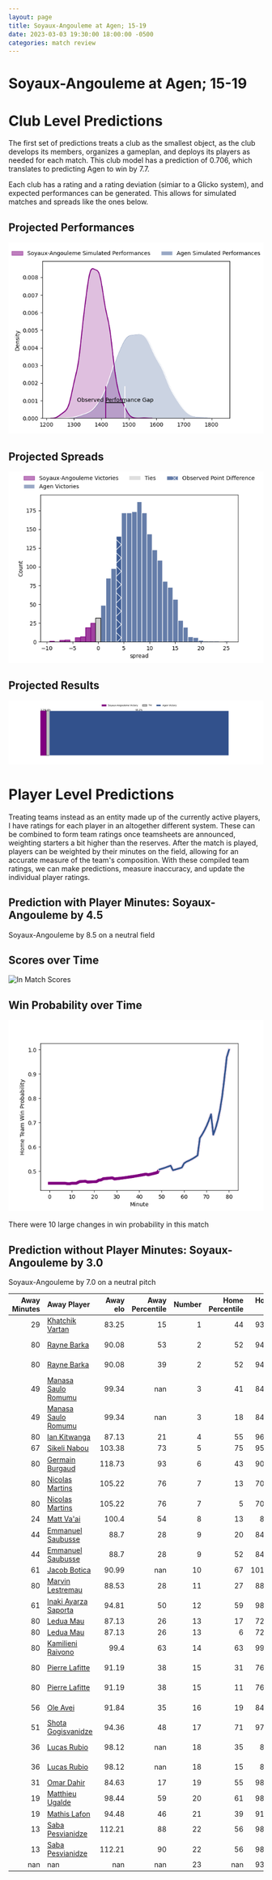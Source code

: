 ```yaml
---  
layout: page  
title: Soyaux-Angouleme at Agen; 15-19  
date: 2023-03-03 19:30:00 18:00:00 -0500  
categories: match review  
---
```

# Soyaux-Angouleme at Agen; 15-19

# Club Level Predictions


The first set of predictions treats a club as the smallest object, as the club develops its members, organizes a gameplan, and deploys its players as needed for each match. This club model has a prediction of 0.706, which translates to predicting Agen to win by 7.7.

Each club has a rating and a rating deviation (simiar to a Glicko system), and expected performances can be generated. This allows for simulated matches and spreads like the ones below.
## Projected Performances


![Projected Performances](plots/performances_2023-03-03-Agen-Soyaux-Angouleme.png)
## Projected Spreads


![Projected Spreads](plots/spreads_2023-03-03-Agen-Soyaux-Angouleme.png)
## Projected Results


![Projected Results](plots/resultbar_2023-03-03-Agen-Soyaux-Angouleme.png)
# Player Level Predictions


Treating teams instead as an entity made up of the currently active players, I have ratings for each player in an altogether different system. These can be combined to form team ratings once teamsheets are announced, weighting starters a bit higher than the reserves. After the match is played, players can be weighted by their minutes on the field, allowing for an accurate measure of the team's composition. With these compiled team ratings, we can make predictions, measure inaccuracy, and update the individual player ratings.
## Prediction with Player Minutes: Soyaux-Angouleme by 4.5


Soyaux-Angouleme by 8.5 on a neutral field
## Scores over Time


![In Match Scores](plots/recap_scores_2023-03-03-Agen-Soyaux-Angouleme.png)
## Win Probability over Time


![In Match Predictions](plots/recap_prob_2023-03-03-Agen-Soyaux-Angouleme.png)

There were 10 large changes in win probability in this match
## Prediction without Player Minutes: Soyaux-Angouleme by 3.0


Soyaux-Angouleme by 7.0 on a neutral pitch



|   Away Minutes | Away Player                                                            |   Away elo |   Away Percentile |   Number |   Home Percentile |   Home elo | Home Player                                                                              |   Home Minutes |
|---------------:|:-----------------------------------------------------------------------|-----------:|------------------:|---------:|------------------:|-----------:|:-----------------------------------------------------------------------------------------|---------------:|
|             29 | [Khatchik Vartan](..//playerfiles//KhatchikVartan_cleaned.md)          |      83.25 |                15 |        1 |                44 |      93.46 | [Richard Barrington](..//playerfiles//RichardBarrington_cleaned.md)                      |             49 |
|             80 | [Rayne Barka](..//playerfiles//RayneBarka_cleaned.md)                  |      90.08 |                53 |        2 |                52 |      94.19 | [Mike Sosene-Feagai](..//playerfiles//MikeSosene-Feagai_cleaned.md)                      |             49 |
|             80 | [Rayne Barka](..//playerfiles//RayneBarka_cleaned.md)                  |      90.08 |                39 |        2 |                52 |      94.19 | [Mike Sosene-Feagai](..//playerfiles//MikeSosene-Feagai_cleaned.md)                      |             49 |
|             49 | [Manasa Saulo Romumu](..//playerfiles//ManasaSauloRomumu_cleaned.md)   |      99.34 |               nan |        3 |                41 |      84.97 | [Alex Burin](..//playerfiles//AlexBurin_cleaned.md)                                      |             55 |
|             49 | [Manasa Saulo Romumu](..//playerfiles//ManasaSauloRomumu_cleaned.md)   |      99.34 |               nan |        3 |                18 |      84.97 | [Alex Burin](..//playerfiles//AlexBurin_cleaned.md)                                      |             55 |
|             80 | [Ian Kitwanga](..//playerfiles//IanKitwanga_cleaned.md)                |      87.13 |                21 |        4 |                55 |      96.51 | [Joe Maksymiw](..//playerfiles//JoeMaksymiw_cleaned.md)                                  |             80 |
|             67 | [Sikeli Nabou](..//playerfiles//SikeliNabou_cleaned.md)                |     103.38 |                73 |        5 |                75 |      95.34 | [Evan Olmstead](..//playerfiles//EvanOlmstead_cleaned.md)                                |             55 |
|             80 | [Germain Burgaud](..//playerfiles//GermainBurgaud_cleaned.md)          |     118.73 |                93 |        6 |                43 |      90.42 | [Antoine Erbani](..//playerfiles//AntoineErbani_cleaned.md)                              |             80 |
|             80 | [Nicolas Martins](..//playerfiles//NicolasMartins_cleaned.md)          |     105.22 |                76 |        7 |                13 |      70.95 | [Vincent Farré](..//playerfiles//VincentFarré_cleaned.md)                                |             80 |
|             80 | [Nicolas Martins](..//playerfiles//NicolasMartins_cleaned.md)          |     105.22 |                76 |        7 |                 5 |      70.95 | [Vincent Farré](..//playerfiles//VincentFarré_cleaned.md)                                |             80 |
|             24 | [Matt Va'ai](..//playerfiles//MattVa'ai_cleaned.md)                    |     100.4  |                54 |        8 |                13 |      81.6  | [Fotu Lokotui](..//playerfiles//FotuLokotui_cleaned.md)                                  |             61 |
|             44 | [Emmanuel Saubusse](..//playerfiles//EmmanuelSaubusse_cleaned.md)      |      88.7  |                28 |        9 |                20 |      84.08 | [Sonatane Takulua](..//playerfiles//SonataneTakulua_cleaned.md)                          |             60 |
|             44 | [Emmanuel Saubusse](..//playerfiles//EmmanuelSaubusse_cleaned.md)      |      88.7  |                28 |        9 |                52 |      84.08 | [Sonatane Takulua](..//playerfiles//SonataneTakulua_cleaned.md)                          |             60 |
|             61 | [Jacob Botica](..//playerfiles//JacobBotica_cleaned.md)                |      90.99 |               nan |       10 |                67 |     101.58 | [Thomas Vincent](..//playerfiles//ThomasVincent_cleaned.md)                              |             80 |
|             80 | [Marvin Lestremau](..//playerfiles//MarvinLestremau_cleaned.md)        |      88.53 |                28 |       11 |                27 |      88.14 | [Iban Etcheverry](..//playerfiles//IbanEtcheverry_cleaned.md)                            |             80 |
|             61 | [Inaki Ayarza Saporta](..//playerfiles//InakiAyarzaSaporta_cleaned.md) |      94.81 |                50 |       12 |                59 |      98.26 | [Kolinio Ramoka](..//playerfiles//KolinioRamoka_cleaned.md)                              |             80 |
|             80 | [Ledua Mau](..//playerfiles//LeduaMau_cleaned.md)                      |      87.13 |                26 |       13 |                17 |      72.59 | [Théo Belan](..//playerfiles//ThéoBelan_cleaned.md)                                      |             49 |
|             80 | [Ledua Mau](..//playerfiles//LeduaMau_cleaned.md)                      |      87.13 |                26 |       13 |                 6 |      72.59 | [Théo Belan](..//playerfiles//ThéoBelan_cleaned.md)                                      |             49 |
|             80 | [Kamilieni Raivono](..//playerfiles//KamilieniRaivono_cleaned.md)      |      99.4  |                63 |       14 |                63 |      99.44 | [Inoke Nalaga Kurukuruvakatini](..//playerfiles//InokeNalagaKurukuruvakatini_cleaned.md) |             80 |
|             80 | [Pierre Lafitte](..//playerfiles//PierreLafitte_cleaned.md)            |      91.19 |                38 |       15 |                31 |      76.99 | [Mathieu Lamoulie](..//playerfiles//MathieuLamoulie_cleaned.md)                          |             60 |
|             80 | [Pierre Lafitte](..//playerfiles//PierreLafitte_cleaned.md)            |      91.19 |                38 |       15 |                11 |      76.99 | [Mathieu Lamoulie](..//playerfiles//MathieuLamoulie_cleaned.md)                          |             60 |
|             56 | [Ole Avei](..//playerfiles//OleAvei_cleaned.md)                        |      91.84 |                35 |       16 |                19 |      84.84 | [Elton Thomas Jantjies](..//playerfiles//EltonThomasJantjies_cleaned.md)                 |             31 |
|             51 | [Shota Gogisvanidze](..//playerfiles//ShotaGogisvanidze_cleaned.md)    |      94.36 |                48 |       17 |                71 |      97.75 | [Clément Martinez](..//playerfiles//ClémentMartinez_cleaned.md)                          |             31 |
|             36 | [Lucas Rubio](..//playerfiles//LucasRubio_cleaned.md)                  |      98.12 |               nan |       18 |                35 |      83.3  | [Hans Lombard-Buret](..//playerfiles//HansLombard-Buret_cleaned.md)                      |             31 |
|             36 | [Lucas Rubio](..//playerfiles//LucasRubio_cleaned.md)                  |      98.12 |               nan |       18 |                15 |      83.3  | [Hans Lombard-Buret](..//playerfiles//HansLombard-Buret_cleaned.md)                      |             31 |
|             31 | [Omar Dahir](..//playerfiles//OmarDahir_cleaned.md)                    |      84.63 |                17 |       19 |                55 |      98.16 | [Beau Farrance](..//playerfiles//BeauFarrance_cleaned.md)                                |             25 |
|             19 | [Matthieu Ugalde](..//playerfiles//MatthieuUgalde_cleaned.md)          |      98.44 |                59 |       20 |                61 |      98.68 | [Zak Farrance](..//playerfiles//ZakFarrance_cleaned.md)                                  |             25 |
|             19 | [Mathis Lafon](..//playerfiles//MathisLafon_cleaned.md)                |      94.48 |                46 |       21 |                39 |      91.25 | [Theo Idjellidaine](..//playerfiles//TheoIdjellidaine_cleaned.md)                        |             20 |
|             13 | [Saba Pesvianidze](..//playerfiles//SabaPesvianidze_cleaned.md)        |     112.21 |                88 |       22 |                56 |      98.04 | [Jean-Marcellin Buttin](..//playerfiles//Jean-MarcellinButtin_cleaned.md)                |             20 |
|             13 | [Saba Pesvianidze](..//playerfiles//SabaPesvianidze_cleaned.md)        |     112.21 |                90 |       22 |                56 |      98.04 | [Jean-Marcellin Buttin](..//playerfiles//Jean-MarcellinButtin_cleaned.md)                |             20 |
|            nan | nan                                                                    |     nan    |               nan |       23 |               nan |      93.83 | [Julien Lebian](..//playerfiles//JulienLebian_cleaned.md)                                |             19 |

